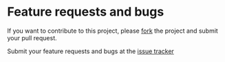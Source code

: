 # Feature requests and bugs 

If you want to contribute to this project, please [fork](https://github.com/moneytrackio/tezart) the project and submit your pull request. 

Submit your feature requests and bugs at the [issue tracker](https://github.com/moneytrackio/tezart/issues/new)